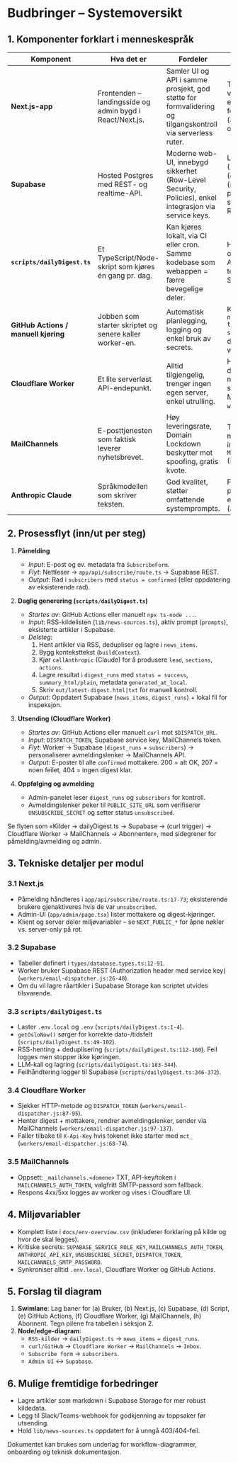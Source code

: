 # Budbringer – Systemoversikt

## 1. Komponenter forklart i menneskespråk

| Komponent                            | Hva det er                                               | Fordeler                                                                                                   | Hva den gjør i Budbringer                                                                                                                                             |
| ------------------------------------ | -------------------------------------------------------- | ---------------------------------------------------------------------------------------------------------- | --------------------------------------------------------------------------------------------------------------------------------------------------------------------- |
| **Next.js-app**                      | Frontenden – landingsside og admin bygd i React/Next.js. | Samler UI og API i samme prosjekt, god støtte for formvalidering og tilgangskontroll via serverless ruter. | Tar imot nye abonnenter, viser oversikt i admin og eksponerer API-endepunkter for påmelding (`app/api/subscribe/route.ts`) og administrasjon.                         |
| **Supabase**                         | Hosted Postgres med REST- og realtime-API.               | Moderne web-UI, innebygd sikkerhet (Row-Level Security, Policies), enkel integrasjon via service keys.     | Lagrer alle mottakere (`subscribers`), historikk (`digest_runs`), kildedata (`news_items`) og aktive prompts (`prompts`). Worker og script leser/oppdaterer via REST. |
| **`scripts/dailyDigest.ts`**         | Et TypeScript/Node-skript som kjøres én gang pr. dag.    | Kan kjøres lokalt, via CI eller cron. Samme kodebase som webappen = færre bevegelige deler.                | Henter RSS-kilder, rensker og lagrer artikler, kaller Anthropic Claude for å skrive teksten og oppdaterer Supabase + filer i `out/`.                                  |
| **GitHub Actions / manuell kjøring** | Jobben som starter skriptet og senere kaller worker-en.  | Automatisk planlegging, logging og enkel bruk av secrets.                                                  | Kjører kommandoen `npx ts-node --project tsconfig.scripts.json scripts/dailyDigest.ts` og deretter `curl`-kallet mot worker når digesten er klar.                     |
| **Cloudflare Worker**                | Et lite serverløst API-endepunkt.                        | Alltid tilgjengelig, trenger ingen egen server, enkel utrulling.                                           | Henter siste vellykkede digest og alle `confirmed` mottakere fra Supabase og sender e-post via MailChannels. Se `workers/email-dispatcher.js`.                        |
| **MailChannels**                     | E-posttjenesten som faktisk leverer nyhetsbrevet.        | Høy leveringsrate, Domain Lockdown beskytter mot spoofing, gratis kvote.                                   | Tar imot JSON fra worker med liste over mottakere og innhold; bruker `MAILCHANNELS_AUTH_TOKEN` (Bearer eller X-Api-Key).                                              |
| **Anthropic Claude**                 | Språkmodellen som skriver teksten.                       | God kvalitet, støtter omfattende systemprompts.                                                            | Får kontekst fra skriptet og produserer lead, seksjoner og eventuelt lydmanus (`audio_script`).                                                                       |

## 2. Prosessflyt (inn/ut per steg)

1. **Påmelding**  
   - *Input*: E-post og ev. metadata fra `SubscribeForm`.  
   - *Flyt*: Nettleser → `app/api/subscribe/route.ts` → Supabase REST.  
   - *Output*: Rad i `subscribers` med `status = confirmed` (eller oppdatering av eksisterende rad).

2. **Daglig generering (`scripts/dailyDigest.ts`)**  
   - *Startes av*: GitHub Actions eller manuelt `npx ts-node ...`.  
   - *Input*: RSS-kildelisten (`lib/news-sources.ts`), aktiv prompt (`prompts`), eksisterte artikler i Supabase.  
   - *Delsteg*:  
     1. Hent artikler via RSS, dedupliser og lagre i `news_items`.  
     2. Bygg konteksttekst (`buildContext`).  
     3. Kjør `callAnthropic` (Claude) for å produsere `lead`, `sections`, `actions`.  
     4. Lagre resultat i `digest_runs` med `status = success`, `summary_html/plain`, metadata `generated_at_local`.  
     5. Skriv `out/latest-digest.html|txt` for manuell kontroll.  
   - *Output*: Oppdatert Supabase (`news_items`, `digest_runs`) + lokal fil for inspeksjon.

3. **Utsending (Cloudflare Worker)**  
   - *Startes av*: GitHub Actions eller manuelt `curl` mot `$DISPATCH_URL`.  
   - *Input*: `DISPATCH_TOKEN`, Supabase service key, MailChannels token.  
   - *Flyt*: Worker → Supabase (`digest_runs` + `subscribers`) → personaliserer avmeldingslenker → MailChannels API.  
   - *Output*: E-poster til alle `confirmed` mottakere. 200 = alt OK, 207 = noen feilet, 404 = ingen digest klar.

4. **Oppfølging og avmelding**  
   - Admin-panelet leser `digest_runs` og `subscribers` for kontroll.  
   - Avmeldingslenker peker til `PUBLIC_SITE_URL` som verifiserer `UNSUBSCRIBE_SECRET` og setter status `unsubscribed`.

Se flyten som «Kilder → dailyDigest.ts → Supabase → (curl trigger) → Cloudflare Worker → MailChannels → Abonnenter», med sidegrener for påmelding/avmelding og admin.

## 3. Tekniske detaljer per modul

### 3.1 Next.js
- Påmelding håndteres i `app/api/subscribe/route.ts:17-73`; eksisterende brukere gjenaktiveres hvis de var `unsubscribed`.
- Admin-UI (`app/admin/page.tsx`) lister mottakere og digest-kjøringer.
- Klient og server deler miljøvariabler – se `NEXT_PUBLIC_*` for åpne nøkler vs. server-only på rot.

### 3.2 Supabase
- Tabeller definert i `types/database.types.ts:12-91`.
- Worker bruker Supabase REST (Authorization header med service key) (`workers/email-dispatcher.js:26-40`).
- Om du vil lagre råartikler i Supabase Storage kan scriptet utvides tilsvarende.

### 3.3 `scripts/dailyDigest.ts`
- Laster `.env.local` og `.env` (`scripts/dailyDigest.ts:1-4`).
- `getOsloNow()` sørger for korrekte dato-/tidsfelt (`scripts/dailyDigest.ts:49-102`).
- RSS-henting + deduplisering (`scripts/dailyDigest.ts:112-160`). Feil logges men stopper ikke kjøringen.
- LLM-kall og lagring (`scripts/dailyDigest.ts:183-344`).
- Feilhåndtering logger til Supabase (`scripts/dailyDigest.ts:346-372`).

### 3.4 Cloudflare Worker
- Sjekker HTTP-metode og `DISPATCH_TOKEN` (`workers/email-dispatcher.js:87-95`).
- Henter digest + mottakere, rendrer avmeldingslenker, sender via MailChannels (`workers/email-dispatcher.js:97-137`).
- Faller tilbake til `X-Api-Key` hvis tokenet ikke starter med `mct_` (`workers/email-dispatcher.js:68-74`).

### 3.5 MailChannels
- Oppsett: `_mailchannels.<domene>` TXT, API-key/token i `MAILCHANNELS_AUTH_TOKEN`, valgfritt SMTP-passord som fallback.
- Respons 4xx/5xx logges av worker og vises i Cloudflare UI.

## 4. Miljøvariabler
- Komplett liste i `docs/env-overview.csv` (inkluderer forklaring på kilde og hvor de skal legges).
- Kritiske secrets: `SUPABASE_SERVICE_ROLE_KEY`, `MAILCHANNELS_AUTH_TOKEN`, `ANTHROPIC_API_KEY`, `UNSUBSCRIBE_SECRET`, `DISPATCH_TOKEN`, `MAILCHANNELS_SMTP_PASSWORD`.
- Synkroniser alltid `.env.local`, Cloudflare Worker og GitHub Actions.

## 5. Forslag til diagram
1. **Swimlane**: Lag baner for (a) Bruker, (b) Next.js, (c) Supabase, (d) Script, (e) GitHub Actions, (f) Cloudflare Worker, (g) MailChannels, (h) Abonnent. Tegn pilene fra tabellen i seksjon 2.  
2. **Node/edge-diagram**:  
   - `RSS-kilder` → `dailyDigest.ts` → `news_items` + `digest_runs`.  
   - `curl/GitHub` → `Cloudflare Worker` → `MailChannels` → `Inbox`.  
   - `Subscribe form` → `subscribers`.  
   - `Admin UI` ↔ `Supabase`.

## 6. Mulige fremtidige  forbedringer
- Lagre artikler som markdown i Supabase Storage for mer robust kildedata.
- Legg til Slack/Teams-webhook for godkjenning av toppsaker før utsending.
- Hold `lib/news-sources.ts` oppdatert for å unngå 403/404-feil.

Dokumentet kan brukes som underlag for workflow-diagrammer, onboarding og teknisk dokumentasjon.
